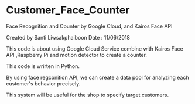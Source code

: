 # Customer_Face_Counter
Face Recognition and Counter by Google Cloud, and Kairos Face API

Created by Santi Liwsakphaiboon
Date : 11/06/2018

This code is about using Google Cloud Service combine with Kairos Face API ,Raspberry Pi and motion detector
to create a counter.

This code is wrirten in Python.

By using face regconition API, we can create a data pool for analyzing each customer's behavior precisely.

This system will be useful for the shop to specify target customers.
